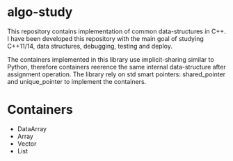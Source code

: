 # algo-study

This repository contains implementation of common data-structures in C++. I have been developed this repository with the main goal of studying C++11/14, data structures, debugging, testing and deploy.

The containers implemented in this library use implicit-sharing similar to Python, therefore containers reerence the same internal data-structure after assignment operation. The library rely on std smart pointers: shared\_pointer and unique\_pointer to implement the containers. 


# Containers

  * DataArray
  * Array
  * Vector
  * List
  

